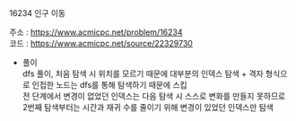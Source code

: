16234 인구 이동<br/>

주소 : <https://www.acmicpc.net/problem/16234><br/>
코드 : <https://www.acmicpc.net/source/22329730><br/>

* 풀이<br/>
dfs 풀이, 처음 탐색 시 위치를 모르기 때문에 대부분의 인덱스 탐색 + 격자 형식으로 인접한 노드는 dfs를 통해 탐색하기 때문에 스킵<br/>
전 단계에서 변경이 없었던 인덱스는 다음 탐색 시 스스로 변화를 만들지 못하므로 2번째 탐색부터는 시간과 재귀 수를 줄이기 위해 변경이 있었던 인덱스만 탐색